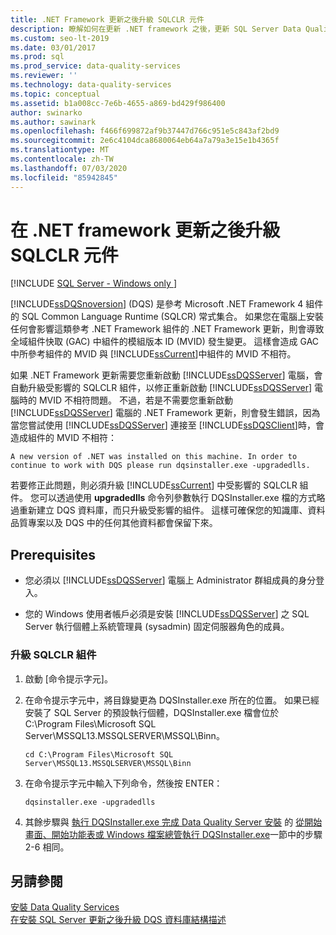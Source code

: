 ```yaml
---
title: .NET Framework 更新之後升級 SQLCLR 元件
description: 瞭解如何在更新 .NET framework 之後，更新 SQL Server Data Quality Services （DQS）所使用的 SQLCLR 元件。
ms.custom: seo-lt-2019
ms.date: 03/01/2017
ms.prod: sql
ms.prod_service: data-quality-services
ms.reviewer: ''
ms.technology: data-quality-services
ms.topic: conceptual
ms.assetid: b1a008cc-7e6b-4655-a869-bd429f986400
author: swinarko
ms.author: sawinark
ms.openlocfilehash: f466f699872af9b37447d766c951e5c843af2bd9
ms.sourcegitcommit: 2e6c4104dca8680064eb64a7a79a3e15e1b4365f
ms.translationtype: MT
ms.contentlocale: zh-TW
ms.lasthandoff: 07/03/2020
ms.locfileid: "85942845"
---
```

# <a name="upgrade-sqlclr-assemblies-after-net-framework-update"></a>在 .NET framework 更新之後升級 SQLCLR 元件

[!INCLUDE [SQL Server - Windows only ](../../includes/applies-to-version/sql-windows-only.md)]

  [!INCLUDE[ssDQSnoversion](../../includes/ssdqsnoversion-md.md)] (DQS) 是參考 Microsoft .NET Framework 4 組件的 SQL Common Language Runtime (SQLCR) 常式集合。 如果您在電腦上安裝任何會影響這類參考 .NET Framework 組件的 .NET Framework 更新，則會導致全域組件快取 (GAC) 中組件的模組版本 ID (MVID) 發生變更。 這樣會造成 GAC 中所參考組件的 MVID 與 [!INCLUDE[ssCurrent](../../includes/sscurrent-md.md)]中組件的 MVID 不相符。  
  
 如果 .NET Framework 更新需要您重新啟動 [!INCLUDE[ssDQSServer](../../includes/ssdqsserver-md.md)] 電腦，會自動升級受影響的 SQLCLR 組件，以修正重新啟動 [!INCLUDE[ssDQSServer](../../includes/ssdqsserver-md.md)] 電腦時的 MVID 不相符問題。 不過，若是不需要您重新啟動 [!INCLUDE[ssDQSServer](../../includes/ssdqsserver-md.md)] 電腦的 .NET Framework 更新，則會發生錯誤，因為當您嘗試使用 [!INCLUDE[ssDQSServer](../../includes/ssdqsserver-md.md)] 連接至 [!INCLUDE[ssDQSClient](../../includes/ssdqsclient-md.md)]時，會造成組件的 MVID 不相符：  
  
```  
A new version of .NET was installed on this machine. In order to continue to work with DQS please run dqsinstaller.exe -upgradedlls.  
```  
  
 若要修正此問題，則必須升級 [!INCLUDE[ssCurrent](../../includes/sscurrent-md.md)] 中受影響的 SQLCLR 組件。 您可以透過使用 **upgradedlls** 命令列參數執行 DQSInstaller.exe 檔的方式略過重新建立 DQS 資料庫，而只升級受影響的組件。 這樣可確保您的知識庫、資料品質專案以及 DQS 中的任何其他資料都會保留下來。  
  
## <a name="prerequisites"></a>Prerequisites  
  
-   您必須以 [!INCLUDE[ssDQSServer](../../includes/ssdqsserver-md.md)] 電腦上 Administrator 群組成員的身分登入。  
  
-   您的 Windows 使用者帳戶必須是安裝 [!INCLUDE[ssDQSServer](../../includes/ssdqsserver-md.md)] 之 SQL Server 執行個體上系統管理員 (sysadmin) 固定伺服器角色的成員。  
  
### <a name="to-upgrade-sqlclr-assemblies"></a>升級 SQLCLR 組件  
  
1.  啟動 [命令提示字元]。  
  
2.  在命令提示字元中，將目錄變更為 DQSInstaller.exe 所在的位置。 如果已經安裝了 SQL Server 的預設執行個體，DQSInstaller.exe 檔會位於 C:\Program Files\Microsoft SQL Server\MSSQL13.MSSQLSERVER\MSSQL\Binn。  
  
    ```  
    cd C:\Program Files\Microsoft SQL Server\MSSQL13.MSSQLSERVER\MSSQL\Binn  
    ```  
  
3.  在命令提示字元中輸入下列命令，然後按 ENTER：  
  
    ```  
    dqsinstaller.exe -upgradedlls  
    ```  
  
4.  其餘步驟與 [執行 DQSInstaller.exe 完成 Data Quality Server 安裝](../../data-quality-services/install-windows/run-dqsinstaller-exe-to-complete-data-quality-server-installation.md#WindowsExplorer) 的 [從開始畫面、開始功能表或 Windows 檔案總管執行 DQSInstaller.exe](../../data-quality-services/install-windows/run-dqsinstaller-exe-to-complete-data-quality-server-installation.md)一節中的步驟 2-6 相同。  
  
## <a name="see-also"></a>另請參閱  
 [安裝 Data Quality Services](../../data-quality-services/install-windows/install-data-quality-services.md)   
 [在安裝 SQL Server 更新之後升級 DQS 資料庫結構描述](../../data-quality-services/install-windows/upgrade-dqs-databases-schema-after-installing-sql-server-update.md)  
  
  

